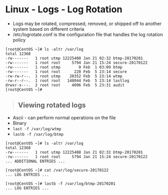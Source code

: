 # Linux - Logs - Log Rotation

- Logs may be rotated, compressed, removed, or shipped off to another system based on different criteria
- /etc/logrotate.conf is the configuration file that handles the log rotation policy

```
[root@CentOS ~]# ls -altr /var/log
total 12368
-rw-------   1 root utmp 12225408 Jan 21 02:32 btmp-20170201
-rw-------   1 root root     5794 Jan 21 15:24 secure-20170122
-rw-------   1 root utmp        0 Feb  1 03:09 btmp
-rw-------   1 root root      228 Feb  5 23:14 secure
-rw-rw-r--.  1 root utmp    20352 Feb  5 23:14 wtmp
-rw-r--r--.  1 root root   148044 Feb  5 23:14 lastlog
drwxr-x---.  2 root root     4096 Feb  5 23:31 audit
[root@CentOS ~]# 
```

> ## **Viewing rotated logs**
- Ascii - can perform normal operations on the file 
- Binary 
-   `last -f /var/log/wtmp`
-   `lastb -f /var/log/btmp`

```
[root@CentOS ~]# ls -altr /var/log
total 12368
-rw-------   1 root utmp 12225408 Jan 21 02:32 btmp-20170201
-rw-------   1 root root     5794 Jan 21 15:24 secure-20170122
... ADDITIONAL ENTRIES ... 

[root@CentOS ~]# cat /var/log/secure-20170122
... LOG ENTRIES ... 

[root@CentOS ~]# lastb -f /var/log/btmp-20170201
... LOG ENTRIES ... 
```